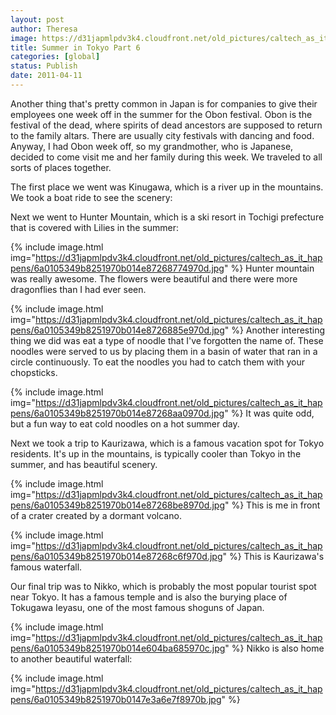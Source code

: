 ```yaml
---
layout: post
author: Theresa
image: https://d31japmlpdv3k4.cloudfront.net/old_pictures/caltech_as_it_happens/6a0105349b8251970b014e604b9d6e970c.jpg
title: Summer in Tokyo Part 6
categories: [global]
status: Publish
date: 2011-04-11
---
```


Another thing that's pretty common in Japan is for companies to give their employees one week off in the summer for the Obon festival. Obon is the festival of the dead, where spirits of dead ancestors are supposed to return to the family altars. There are usually city festivals with dancing and food. Anyway, I had Obon week off, so my grandmother, who is Japanese, decided to come visit me and her family during this week. We traveled to all sorts of places together.

The first place we went was Kinugawa, which is a river up in the mountains. We took a boat ride to see the scenery:

Next we went to Hunter Mountain, which is a ski resort in Tochigi prefecture that is covered with Lilies in the summer:


{% include image.html img="https://d31japmlpdv3k4.cloudfront.net/old_pictures/caltech_as_it_happens/6a0105349b8251970b014e87268774970d.jpg" %}
Hunter mountain was really awesome. The flowers were beautiful and there were more dragonflies than I had ever seen.


{% include image.html img="https://d31japmlpdv3k4.cloudfront.net/old_pictures/caltech_as_it_happens/6a0105349b8251970b014e8726885e970d.jpg" %}
Another interesting thing we did was eat a type of noodle that I've forgotten the name of. These noodles were served to us by placing them in a basin of water that ran in a circle continuously. To eat the noodles you had to catch them with your chopsticks.


{% include image.html img="https://d31japmlpdv3k4.cloudfront.net/old_pictures/caltech_as_it_happens/6a0105349b8251970b014e87268aa0970d.jpg" %}
It was quite odd, but a fun way to eat cold noodles on a hot summer day.

Next we took a trip to Kaurizawa, which is a famous vacation spot for Tokyo residents. It's up in the mountains, is typically cooler than Tokyo in the summer, and has beautiful scenery.


{% include image.html img="https://d31japmlpdv3k4.cloudfront.net/old_pictures/caltech_as_it_happens/6a0105349b8251970b014e87268be8970d.jpg" %}
This is me in front of a crater created by a dormant volcano.


{% include image.html img="https://d31japmlpdv3k4.cloudfront.net/old_pictures/caltech_as_it_happens/6a0105349b8251970b014e87268c6f970d.jpg" %}
This is Kaurizawa's famous waterfall.

Our final trip was to Nikko, which is probably the most popular tourist spot near Tokyo. It has a famous temple and is also the burying place of Tokugawa Ieyasu, one of the most famous shoguns of Japan.


{% include image.html img="https://d31japmlpdv3k4.cloudfront.net/old_pictures/caltech_as_it_happens/6a0105349b8251970b014e604ba685970c.jpg" %}
Nikko is also home to another beautiful waterfall:


{% include image.html img="https://d31japmlpdv3k4.cloudfront.net/old_pictures/caltech_as_it_happens/6a0105349b8251970b0147e3a6e7f8970b.jpg" %}
